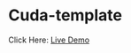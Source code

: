 # Cuda-template

Click Here: [Live Demo](https://654dba793e992c2b9ea29181--capable-paprenjak-d36fa0.netlify.app/)
